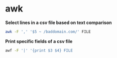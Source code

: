 # awk

**Select lines in a csv file based on text comparison**
```bash
awk -F ',' '$5 ~ /baddomain.com/' FILE
```

**Print specific fields of a csv file**
```bash
awf -F '|' '{print $3 $4} FILE
```
